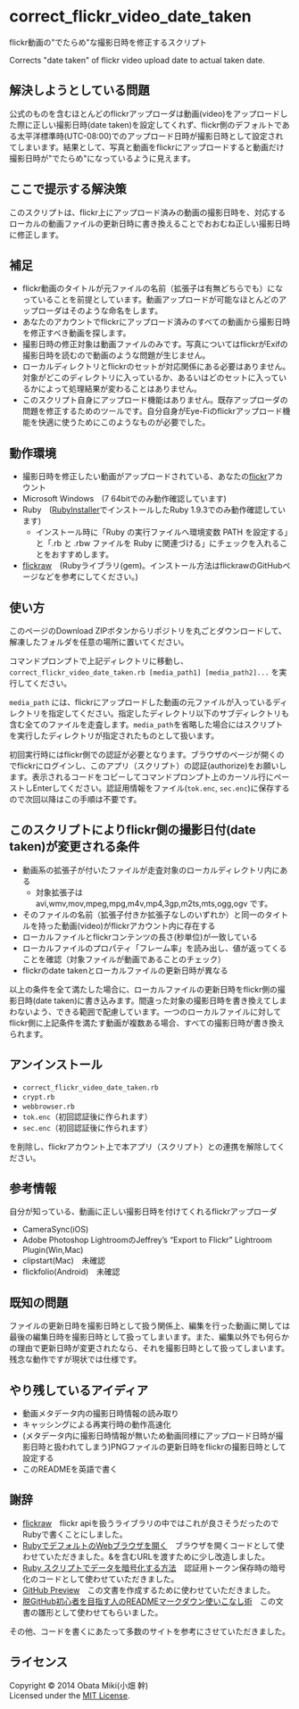 correct_flickr_video_date_taken
===============================

flickr動画の"でたらめ"な撮影日時を修正するスクリプト

Corrects "date taken" of flickr video upload date to actual taken date.

解決しようとしている問題
------
公式のものを含むほとんどのflickrアップローダは動画(video)をアップロードした際に正しい撮影日時(date taken)を設定してくれず、flickr側のデフォルトである太平洋標準時(UTC-08:00)でのアップロード日時が撮影日時として設定されてしまいます。結果として、写真と動画をflickrにアップロードすると動画だけ撮影日時が"でたらめ"になっているように見えます。

ここで提示する解決策
------
このスクリプトは、flickr上にアップロード済みの動画の撮影日時を、対応するローカルの動画ファイルの更新日時に書き換えることでおおむね正しい撮影日時に修正します。

補足
------
+ flickr動画のタイトルが元ファイルの名前（拡張子は有無どちらでも）になっていることを前提としています。動画アップロードが可能なほとんどのアップローダはそのような命名をします。
+ あなたのアカウントでflickrにアップロード済みのすべての動画から撮影日時を修正すべき動画を探します。
+ 撮影日時の修正対象は動画ファイルのみです。写真についてはflickrがExifの撮影日時を読むので動画のような問題が生じません。
+ ローカルディレクトリとflickrのセットが対応関係にある必要はありません。対象がどこのディレクトリに入っているか、あるいはどのセットに入っているかによって処理結果が変わることはありません。
+ このスクリプト自身にアップロード機能はありません。既存アップローダの問題を修正するためのツールです。自分自身がEye-Fiのflickrアップロード機能を快適に使うためにこのようなものが必要でした。
 
動作環境
------
+ 撮影日時を修正したい動画がアップロードされている、あなたの[flickr](http://www.flickr.com/)アカウント
+ Microsoft Windows　(7 64bitでのみ動作確認しています)
+ Ruby　([RubyInstaller](http://rubyinstaller.org/)でインストールしたRuby 1.9.3でのみ動作確認しています)
    + インストール時に「Ruby の実行ファイルへ環境変数 PATH を設定する」と「.rb と .rbw ファイルを Ruby に関連づける」にチェックを入れることをおすすめします。
+ [flickraw](https://github.com/hanklords/flickraw)　(Rubyライブラリ(gem)。インストール方法はflickrawのGitHubページなどを参考にしてください。)
 
使い方
------
このページのDownload ZIPボタンからリポジトリを丸ごとダウンロードして、解凍したフォルダを任意の場所に置いてください。

コマンドプロンプトで上記ディレクトリに移動し、
`correct_flickr_video_date_taken.rb [media_path1] [media_path2]...`
を実行してください。

`media_path` には、flickrにアップロードした動画の元ファイルが入っているディレクトリを指定してください。指定したディレクトリ以下のサブディレクトリも含む全てのファイルを走査します。`media_path`を省略した場合にはスクリプトを実行したディレクトリが指定されたものとして扱います。

初回実行時にはflickr側での認証が必要となります。ブラウザのページが開くのでflickrにログインし、このアプリ（スクリプト）の認証(authorize)をお願いします。表示されるコードをコピーしてコマンドプロンプト上のカーソル行にペーストしEnterしてください。認証用情報をファイル(`tok.enc`, `sec.enc`)に保存するので次回以降はこの手順は不要です。

このスクリプトによりflickr側の撮影日付(date taken)が変更される条件
----------------
+ 動画系の拡張子が付いたファイルが走査対象のローカルディレクトリ内にある
    + 対象拡張子は avi,wmv,mov,mpeg,mpg,m4v,mp4,3gp,m2ts,mts,ogg,ogv です。
+ そのファイルの名前（拡張子付きか拡張子なしのいずれか）と同一のタイトルを持った動画(video)がflickrアカウント内に存在する
+ ローカルファイルとflickrコンテンツの長さ(秒単位)が一致している
+ ローカルファイルのプロパティ「フレーム率」を読み出し、値が返ってくることを確認（対象ファイルが動画であることのチェック）
+ flickrのdate takenとローカルファイルの更新日時が異なる

以上の条件を全て満たした場合に、ローカルファイルの更新日時をflickr側の撮影日時(date taken)に書き込みます。間違った対象の撮影日時を書き換えてしまわないよう、できる範囲で配慮しています。一つのローカルファイルに対してflickr側に上記条件を満たす動画が複数ある場合、すべての撮影日時が書き換えられます。

アンインストール
------
+ `correct_flickr_video_date_taken.rb`
+ `crypt.rb`
+ `webbrowser.rb`
+ `tok.enc`（初回認証後に作られます）
+ `sec.enc`（初回認証後に作られます）

を削除し、flickrアカウント上で本アプリ（スクリプト）との連携を解除してください。

参考情報
------
自分が知っている、動画に正しい撮影日時を付けてくれるflickrアップローダ

+ CameraSync(iOS)
+ Adobe Photoshop LightroomのJeffrey’s “Export to Flickr” Lightroom Plugin(Win,Mac)
+ clipstart(Mac)　未確認
+ flickfolio(Android)　未確認

既知の問題
------
ファイルの更新日時を撮影日時として扱う関係上、編集を行った動画に関しては最後の編集日時を撮影日時として扱ってしまいます。また、編集以外でも何らかの理由で更新日時が変更されたなら、それを撮影日時として扱ってしまいます。残念な動作ですが現状では仕様です。

やり残しているアイディア
------
+ 動画メタデータ内の撮影日時情報の読み取り
+ キャッシングによる再実行時の動作高速化
+ (メタデータ内に撮影日時情報が無いため動画同様にアップロード日時が撮影日時と扱われてしまう)PNGファイルの更新日時をflickrの撮影日時として設定する
+ このREADMEを英語で書く

謝辞
------
+ [flickraw](https://github.com/hanklords/flickraw)　flickr apiを扱うライブラリの中ではこれが良さそうだったのでRubyで書くことにしました。
+ [RubyでデフォルトのWebブラウザを開く](http://blog.monoweb.info/blog/2012/03/06/ruby-web-browser/)　ブラウザを開くコードとして使わせていただきました。&を含むURLを渡すために少し改造しました。
+ [Ruby スクリプトでデータを暗号化する方法](http://webos-goodies.jp/archives/encryption_in_ruby.html)　認証用トークン保存時の暗号化のコードとして使わせていただきました。
+ [GitHub Preview](http://github-preview.herokuapp.com/)　この文書を作成するために使わせていただきました。
+ [脱GitHub初心者を目指す人のREADMEマークダウン使いこなし術](http://tokkono.cute.coocan.jp/blog/slow/index.php/programming/markdown-skills-for-github-beginners/)　この文書の雛形として使わせてもらいました。

その他、コードを書くにあたって多数のサイトを参考にさせていただきました。


ライセンス
----------
Copyright &copy; 2014 Obata Miki(小畑 幹)  
Licensed under the [MIT License][MIT].

[MIT]: http://www.opensource.org/licenses/mit-license.php

